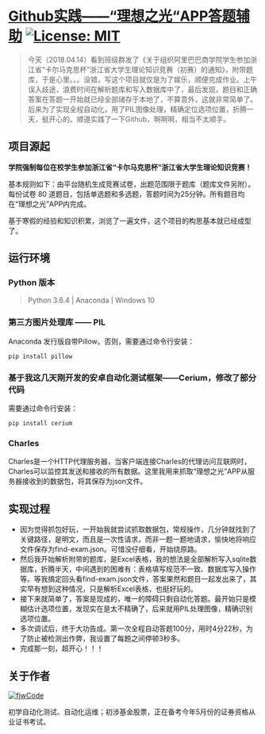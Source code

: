 # [Github实践——“理想之光“APP答题辅助](https://github.com/fjwCode/answer_helper) [![License: MIT](https://img.shields.io/badge/License-MIT-green.svg)](https://opensource.org/licenses/MIT)

> 今天（2018.04.14）看到班级群发了《关于组织阿里巴巴商学院学生参加浙江省“卡尔马克思杯”浙江省大学生理论知识竞赛（初赛）的通知》，附带题库，于是心里。。。没错，写这个项目就仅是为了娱乐，顺便完成作业。上午误入歧途，浪费时间在解析题库和写入数据库中了，最后发现，题目和正确答案在答题一开始就已经全部储存于本地了，不算意外，这就非常简单了。后来为了实现全程自动化，用了PIL图像处理，精确定位选项位置，折腾一天，挺开心的。顺道实践了一下Github，啊啊啊，相当不太顺手。

## 项目源起
**学院强制每位在校学生参加浙江省“卡尔马克思杯”浙江省大学生理论知识竞赛！**

基本规则如下：由平台随机生成竞赛试卷，出题范围限于题库（题库文件另附）。每份试卷 80 道题目，包括单选题和多选题，答题时间为25分钟。所有题目均在“理想之光”APP内完成。

基于寒假的经验和知识积累，浏览了一遍文件，这个项目的构思基本就已经成型了。

## 运行环境

### Python 版本

> Python 3.6.4 | Anaconda | Windows 10

### 第三方图片处理库 —— PIL

Anaconda 发行版自带Pillow。否则，需要通过命令行安装：
```
pip install pillow
```

### 基于我这几天刚开发的安卓自动化测试框架——Cerium，修改了部分代码

需要通过命令行安装：
```
pip install cerium
```

### Charles

Charles是一个HTTP代理服务器，当客户端连接Charles的代理访问互联网时，Charles可以监控其发送和接收的所有数据。这里我用来抓取“理想之光”APP从服务器接收到的数据包，将其保存为json文件。


## 实现过程

* 因为觉得抓包好玩，一开始我就尝试抓取数据包，常规操作，几分钟就找到了关键路径，是明文，而且是一次性请求，而非一题一题地请求，愉快地将响应文件保存为find-exam.json。可惜没仔细看，开始绕原路。
* 然后我开始解析附带的题库，是Excel表格，我的想法是全部解析写入sqlite数据库，折腾半天，中间遇到的困难有：表格填写规范不一致、数据库写入操作等。等我搞定回头看find-exam.json文件，答案果然和题目一起发出来了，其实早有想到这种情况，只是解析Excel表格，也挺好玩的。
* 接下来就简单了，答案是现成的，唯一的障碍只剩自动化答题。最开始只是模糊估计选项位置，发现实在是太不精确了，后来就用PIL处理图像，精确识别选项位置。
* 多次调试后，终于大功告成。第一次全程自动答题100分，用时4分22秒，为了防止被检测出作弊，我设置了每题之间停顿3秒多。
* 完成那一刻，超开心！！！


## 关于作者

[![fjwCode](https://avatars2.githubusercontent.com/u/29617572?s=40&v=4)](https://github.com/fjwCode)

初学自动化测试、自动化运维；初涉基金股票，正在备考今年5月份的证券资格从业证书考试。
